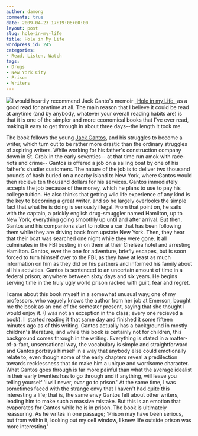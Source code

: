 ```yaml
---
author: damong
comments: true
date: 2009-04-23 17:19:06+00:00
layout: post
slug: hole-in-my-life
title: Hole in My Life
wordpress_id: 245
categories:
- Read, Listen, Watch
tags:
- Drugs
- New York City
- Prison
- Writers
---
```


![](https://contentcafe2.btol.com/ContentCafe/Jacket.aspx?UserID=iii1neuniv&Password=neuniv&Return=T&type=L&Value=0374399883&Options=Y)I would heartily recommend Jack Ganto's memoir _[Hole in my Life ](http://nucat.lib.neu.edu/search~S13?/XHole+in+my+Life&SORT=D/XHole+in+my+Life&SORT=D&SUBKEY=Hole%20in%20my%20Life/1%2C10%2C10%2CE/frameset&FF=XHole+in+my+Life&SORT=D&1%2C1%2C)_as a good read for anytime at all. The main reason that I believe it could be read at anytime (and by anybody, whatever your overall reading habits are) is that it is one of the simpler and more economical books that I've ever read, making it easy to get through in about three days--the length it took me.

The book follows the young [Jack Gantos](http://en.wikipedia.org/wiki/Jack_Gantos), and his struggles to become a writer, which turn out to be rather more drastic than the ordinary struggles of aspiring writers. While working for his father's construction company down in St. Croix in the early seventies-- at that time run amok with race-riots and crime-- Gantos is offered a job on a sailing boat by one of his father's shadier customers. The nature of the job is to deliver two thousand pounds of hash buried on a nearby island to New York, where Gantos would then recieve ten thousand dollars for his services. Gantos immediately accepts the job because of the money, which he plans to use to pay his college tuition. He also thinks that getting wild life experience of any kind is the key to becoming a great writer, and so he largely overlooks the simple fact that what he is doing is seriously illegal. From that point on, he sails with the captain, a prickly english drug-smuggler named Hamilton, up to New York, everything going smoothly up until and after arrival. But then, Gantos and his companions start to notice a car that has been following them while they are driving back from upstate New York. Then, they hear that their boat was searched one night while they were gone. It all culminates in the FBI busting in on them at their Chelsea hotel and arresting Hamilton. Gantos, ever the one for adventure, briefly escapes, but is soon forced to turn himself over to the FBI, as they have at least as much information on him as they did on his partners and informed his family about all his activities. Gantos is sentenced to an uncertain amount of time in a federal prison; anywhere between sixty days and six years. He begins serving time in the truly ugly world prison racked with guilt, fear and regret.

I came about this book myself in a somewhat unusual way; one of my professors, who vaguely knows the author from her job at Emerson, bought me the book as an end of the semester present, saying that she thought I would enjoy it. (I was not an exception in the class; every one recieved a book). I  started reading it that same day and finished it some fifteen minutes ago as of this writing. Gantos actually has a background in mostly children's literature, and while this book is certainly not for children, this background comes through in the writing. Everything is stated in a matter-of-a-fact, unsensational way, the vocabulary is simple and straightforward and Gantos portrays himself in a way that anybody else could emotionally relate to, even though some of the early chapters reveal a predilection towards recklessness that do make him a unique and worrisome character. What Gantos goes through is far more painful than what the average idealist in their early twenties has to go through and if anything, will leave you telling yourself 'I will never, _ever_ go to prison.' At the same time, I was sometimes faced with the strange envy that I haven't had quite this interesting a life; that is, the same envy Gantos felt about other writers, leading him to make such a massive mistake. But this is an emotion that evaporates for Gantos while he is in prison. The book is ultimately reassuring. As he writes in one passage; 'Prison may have been serious, but from within it, looking out my cell window, I knew life outside prison was more interesting.'
